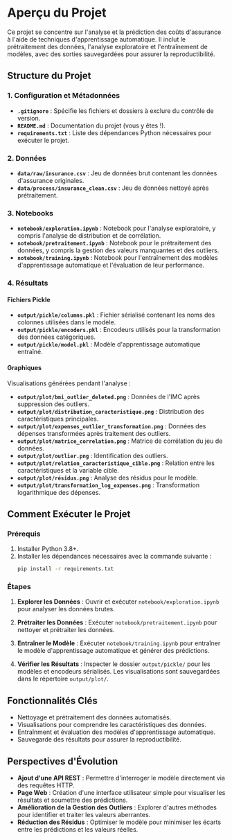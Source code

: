 # Aperçu du Projet
Ce projet se concentre sur l'analyse et la prédiction des coûts d'assurance à l'aide de techniques d'apprentissage automatique. Il inclut le prétraitement des données, l'analyse exploratoire et l'entraînement de modèles, avec des sorties sauvegardées pour assurer la reproductibilité.

## Structure du Projet

### 1. Configuration et Métadonnées
- **`.gitignore`** : Spécifie les fichiers et dossiers à exclure du contrôle de version.
- **`README.md`** : Documentation du projet (vous y êtes !).
- **`requirements.txt`** : Liste des dépendances Python nécessaires pour exécuter le projet.

### 2. Données
- **`data/raw/insurance.csv`** : Jeu de données brut contenant les données d'assurance originales.
- **`data/process/insurance_clean.csv`** : Jeu de données nettoyé après prétraitement.

### 3. Notebooks
- **`notebook/exploration.ipynb`** : Notebook pour l'analyse exploratoire, y compris l'analyse de distribution et de corrélation.
- **`notebook/pretraitement.ipynb`** : Notebook pour le prétraitement des données, y compris la gestion des valeurs manquantes et des outliers.
- **`notebook/training.ipynb`** : Notebook pour l'entraînement des modèles d'apprentissage automatique et l'évaluation de leur performance.

### 4. Résultats
#### Fichiers Pickle
- **`output/pickle/columns.pkl`** : Fichier sérialisé contenant les noms des colonnes utilisées dans le modèle.
- **`output/pickle/encoders.pkl`** : Encodeurs utilisés pour la transformation des données catégoriques.
- **`output/pickle/model.pkl`** : Modèle d'apprentissage automatique entraîné.

#### Graphiques
Visualisations générées pendant l'analyse :
- **`output/plot/bmi_outlier_deleted.png`** : Données de l'IMC après suppression des outliers.
- **`output/plot/distribution_caracteristique.png`** : Distribution des caractéristiques principales.
- **`output/plot/expenses_outlier_transformation.png`** : Données des dépenses transformées après traitement des outliers.
- **`output/plot/matrice_correlation.png`** : Matrice de corrélation du jeu de données.
- **`output/plot/outlier.png`** : Identification des outliers.
- **`output/plot/relation_caracteristique_cible.png`** : Relation entre les caractéristiques et la variable cible.
- **`output/plot/résidus.png`** : Analyse des résidus pour le modèle.
- **`output/plot/transformation_log_expenses.png`** : Transformation logarithmique des dépenses.

## Comment Exécuter le Projet

### Prérequis
1. Installer Python 3.8+.
2. Installer les dépendances nécessaires avec la commande suivante :
   ```bash
   pip install -r requirements.txt
   ```

### Étapes
1. **Explorer les Données** :
   Ouvrir et exécuter `notebook/exploration.ipynb` pour analyser les données brutes.

2. **Prétraiter les Données** :
   Exécuter `notebook/pretraitement.ipynb` pour nettoyer et prétraiter les données.

3. **Entraîner le Modèle** :
   Exécuter `notebook/training.ipynb` pour entraîner le modèle d'apprentissage automatique et générer des prédictions.

4. **Vérifier les Résultats** :
   Inspecter le dossier `output/pickle/` pour les modèles et encodeurs sérialisés. Les visualisations sont sauvegardées dans le répertoire `output/plot/`.

## Fonctionnalités Clés
- Nettoyage et prétraitement des données automatisés.
- Visualisations pour comprendre les caractéristiques des données.
- Entraînment et évaluation des modèles d'apprentissage automatique.
- Sauvegarde des résultats pour assurer la reproductibilité.

## Perspectives d'Évolution
- **Ajout d'une API REST** : Permettre d'interroger le modèle directement via des requêtes HTTP.
- **Page Web** : Création d'une interface utilisateur simple pour visualiser les résultats et soumettre des prédictions.
- **Amélioration de la Gestion des Outliers** : Explorer d'autres méthodes pour identifier et traiter les valeurs aberrantes.
- **Réduction des Résidus** : Optimiser le modèle pour minimiser les écarts entre les prédictions et les valeurs réelles.